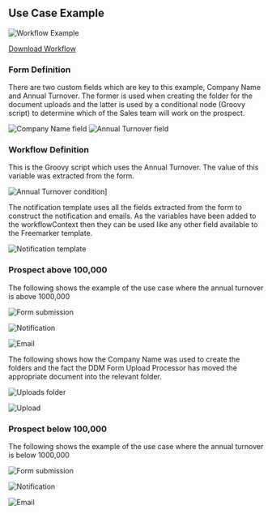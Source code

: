 ## Use Case Example

![Workflow Example](images/workflow-screenshot.png)

[Download Workflow](onboarding.xml "download")

### Form Definition

There are two custom fields which are key to this example, Company Name and Annual Turnover. The former is used when creating the folder for the document uploads and the latter is used by a conditional node (Groovy script) to determine which of the Sales team will work on the prospect.

![Company Name field](images/company-name-form-field.png)
![Annual Turnover field](images/annual-turnover-form-field.png)

### Workflow Definition

This is the Groovy script which uses the Annual Turnover. The value of this variable was extracted from the form.

![Annual Turnover condition](images/annual-turnover-condition.png)]

The notification template uses all the fields extracted from the form to construct the notification and emails. As the variables have been added to the workflowContext then they can be used like any other field available to the Freemarker template.

![Notification template](images/notification-template.png)

### Prospect above 100,000

The following shows the example of the use case where the annual turnover is above 1000,000

![Form submission](images/hermes-form-submission.png)

![Notification](images/hermes-notification.png)

![Email](images/hermes-email.png)

The following shows how the Company Name was used to create the folders and the fact the DDM Form Upload Processor has moved the appropriate document into the relevant folder.

![Uploads folder](images/uploads-folder.png)

![Upload](images/hermes-upload.png)

### Prospect below 100,000

The following shows the example of the use case where the annual turnover is below 1000,000

![Form submission](images/snacksly-form-submission.png)

![Notification](images/snacksly-notification.png)

![Email](images/snacksly-email.png)